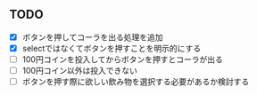 ## TODO
* [x] ボタンを押してコーラを出る処理を追加
* [x] selectではなくてボタンを押すことを明示的にする
* [ ] 100円コインを投入してからボタンを押すとコーラが出る
* [ ] 100円コイン以外は投入できない
* [ ] ボタンを押す際に欲しい飲み物を選択する必要があるか検討する
